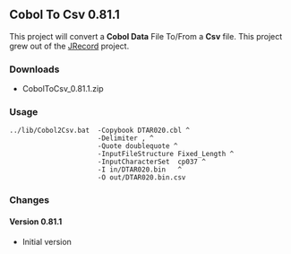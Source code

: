 ## Cobol To Csv 0.81.1

This project will convert a **Cobol Data** File To/From a **Csv** file.  This project
grew out of the [JRecord](https://sourceforge.net/projects/jrecord/) project.


### Downloads

* CobolToCsv_0.81.1.zip
                     
### Usage

    ../lib/Cobol2Csv.bat  -Copybook DTAR020.cbl ^
                          -Delimiter , ^
                          -Quote doublequote ^
                          -InputFileStructure Fixed_Length ^
                          -InputCharacterSet  cp037 ^                                                          
                          -I in/DTAR020.bin   ^
                          -O out/DTAR020.bin.csv

### Changes

#### Version 0.81.1

* Initial version
